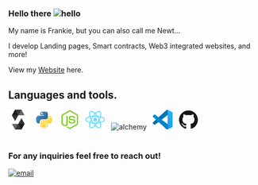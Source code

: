### Hello there <img src="https://media2.giphy.com/media/2k20U6m5zKTBKduiJa/giphy.gif?cid=ecf05e47qjg4cort769b4suh2gndczvc8f4b47jikxz1if13&rid=giphy.gif&ct=s" title='hello' alt='hello' width="40" /> &nbsp;
My name is Frankie, but you can also call me Newt...

I develop Landing pages, Smart contracts, Web3 integrated websites, and more!

View my <a href="https://portfolio-newt.netlify.app/">Website</a> here.

## Languages and tools.
<div>
  <img src="https://github.com/devicons/devicon/blob/master/icons/solidity/solidity-original.svg" title='solidity' alt='solidity' width="40" /> &nbsp;
  <img src="https://github.com/devicons/devicon/blob/master/icons/python/python-original.svg" title='python' alt='python' width="40" /> &nbsp;
  <img src="https://github.com/devicons/devicon/blob/master/icons/nodejs/nodejs-original.svg" title='nodejs' alt='nodejs' width="40" /> &nbsp;
  <img src="https://github.com/devicons/devicon/blob/master/icons/react/react-original.svg" title='jsreact' alt='jsreact' width="40" /> &nbsp;
  <img src="https://chain-battles-create-web3-dapp.vercel.app/logo.svg" title='alchemy' alt='alchemy' width="40" /> &nbsp;
  <img src="https://github.com/devicons/devicon/blob/master/icons/vscode/vscode-original.svg" title='vscode' alt='vscode' width="40" /> &nbsp;
  <img src="https://github.com/devicons/devicon/blob/master/icons/github/github-original.svg" title='github' alt='github' width="40" /> &nbsp;
</div>

<br>


### For any inquiries feel free to reach out!
<a href="mailto: frankieiii15@comcast.net"> <img src="https://img.icons8.com/bubbles/344/new-post.png" title='emial' alt='email' width="80" />  </a>


<!--
**MarineNewt/MarineNewt** is a ✨ _special_ ✨ repository because its `README.md` (this file) appears on your GitHub profile.

Here are some ideas to get you started:

- 🔭 I’m currently working on ...
- 🌱 I’m currently learning ...
- 👯 I’m looking to collaborate on ...
- 🤔 I’m looking for help with ...
- 💬 Ask me about ...
- 📫 How to reach me: ...
- 😄 Pronouns: ...
- ⚡ Fun fact: ...

stats: 
[![Newt's GitHub stats](https://github-readme-stats.vercel.app/api?username=MarineNewt)](https://github.com/anuraghazra/github-readme-stats)


[![Top Langs](https://github-readme-stats.vercel.app/api/top-langs/?username=MarineNewt&layout=compact)](https://github.com/MarineNewt/github-readme-stats)

-->
